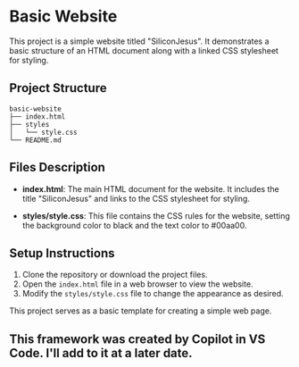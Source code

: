 # Basic Website

This project is a simple website titled "SiliconJesus". It demonstrates a basic structure of an HTML document along with a linked CSS stylesheet for styling.

## Project Structure

```
basic-website
├── index.html
├── styles
│   └── style.css
└── README.md
```

## Files Description

- **index.html**: The main HTML document for the website. It includes the title "SiliconJesus" and links to the CSS stylesheet for styling.
  
- **styles/style.css**: This file contains the CSS rules for the website, setting the background color to black and the text color to #00aa00.

## Setup Instructions

1. Clone the repository or download the project files.
2. Open the `index.html` file in a web browser to view the website.
3. Modify the `styles/style.css` file to change the appearance as desired. 

This project serves as a basic template for creating a simple web page.

## This framework was created by Copilot in VS Code.  I'll add to it at a later date.